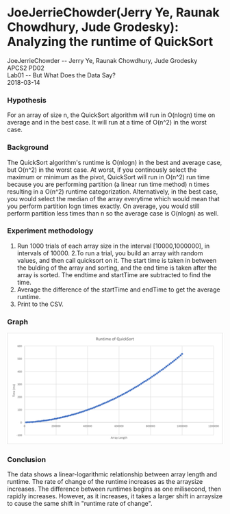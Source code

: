 # JoeJerrieChowder(Jerry Ye, Raunak Chowdhury, Jude Grodesky): Analyzing the runtime of QuickSort
  JoeJerrieChowder -- Jerry Ye, Raunak Chowdhury, Jude Grodesky<br />
  APCS2 PD02 <br />
  Lab01 -- But What Does the Data Say? <br /> 
  2018-03-14
### Hypothesis
For an array of size n, the QuickSort algorithm will run in O(nlogn) time on average and in the best case. It will run at a time of O(n^2) in the worst case. 
### Background
The QuickSort algorithm's runtime is O(nlogn) in the best and average case, but O(n^2) in the worst case. At worst, if you continously select the maximum or minimum as the pivot, QuickSort will run in O(n^2) run time because you are performing partition (a linear run time method) n times resulting in a O(n^2) runtime categorization. Alternatively, in the best case, you would select the median of the array everytime which would mean that you perform partition logn times exactly. On average, you would still perform partition less times than n so the average case is O(nlogn) as well. 
### Experiment methodology
1. Run 1000 trials of each array size in the interval [10000,1000000], in intervals of 10000.
2.To run a trial, you build an array with random values, and then call quicksort on it. The start time is taken in between the bulding of the array and sorting, and the end time is taken after the array is sorted. The endtime and startTime are subtracted to find the time.
3. Average the difference of the startTime and endTime to get the average runtime.
4. Print to the CSV.
### Graph
![graph results](Graph.png)

### Conclusion
The data shows a linear-logarithmic relationship between array length and runtime. The rate of change of the runtime increases as the arraysize increases. The difference between runtimes begins as one milisecond, then rapidly increases. However, as it increases, it takes a larger shift in arraysize to cause the same shift in "runtime rate of change".
